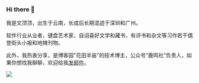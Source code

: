 ### Hi there 👋

<!--
<img align="right" src="https://github-readme-stats.vercel.app/api?username=flowerField&show_icons=true&include_all_commits=true&count_private=true)" />
-->

我是文顶顶，出生于云南，长成后长期混迹于深圳和广州。

软件行业从业者，键盘艺术家，自诩喜好文学和藏书，有评书和杂文等习作若干偶登街头小报和地摊刊物。

此外，我热衷分享，是博客园"花田半亩"的技术博主，公众号“鹿鸣社”负责人，如果你想找我聊聊，欢迎给我[发邮件](mailto:wendingding_ios@126.com)。

<img src="https://s3.bmp.ovh/imgs/2022/08/14/c2793bcd6526ad8f.png"/>

<!--
[![Top Langs](https://github-readme-stats.vercel.app/api/top-langs/?username=flowerField&layout=compact)](https://github.com/anuraghazra/github-readme-stats)
-->

<!--
**Languages and Tools:**

<code><img height="20" src="https://raw.githubusercontent.com/github/explore/main/topics/javascript/javascript.png"></code>
<code><img height="20" src="https://raw.githubusercontent.com/github/explore/main/topics/chrome/chrome.png"></code>
<code><img height="20" src="https://raw.githubusercontent.com/github/explore/main/topics/vue/vue.png"></code>
<code><img height="20" src="https://raw.githubusercontent.com/github/explore/main/topics/babel/babel.png"></code>
<code><img height="20" src="https://raw.githubusercontent.com/github/explore/main/topics/nodejs/nodejs.png"></code>

-->
<!--
**flowerField/flowerField** is a ✨ _special_ ✨ repository because its `README.md` (this file) appears on your GitHub profile.

Here are some ideas to get you started:

- 🔭 I’m currently working on ...
- 🌱 I’m currently learning ...
- 👯 I’m looking to collaborate on ...
- 🤔 I’m looking for help with ...
- 💬 Ask me about ...
- 📫 How to reach me: ...
- 😄 Pronouns: ...
- ⚡ Fun fact: ...
-->


